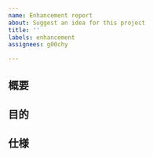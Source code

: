 ```yaml
---
name: Enhancement report
about: Suggest an idea for this project
title: ''
labels: enhancement
assignees: g00chy

---
```


## 概要

## 目的

## 仕様
